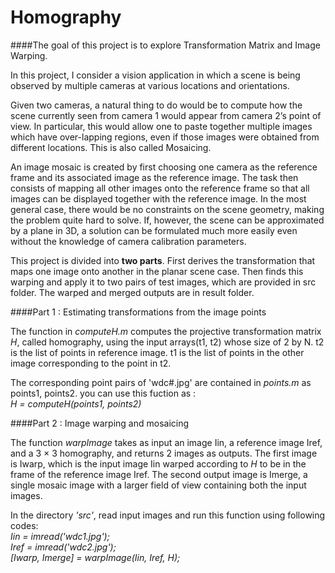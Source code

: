 # Homography
  
####The goal of this project is to explore Transformation Matrix and Image Warping.

In this project, I consider a vision application in which a scene is being observed by multiple cameras at various locations and orientations.  

Given two cameras, a natural thing to do would be to compute how the scene currently seen from camera 1 would appear from camera 2’s point of view. In particular, this would allow one to paste together multiple images which have over-lapping regions, even if those images were obtained from different locations. This is also called Mosaicing.  

An image mosaic is created by first choosing one camera as the reference frame and its associated image as the reference image. The task then consists of mapping all other images onto the reference frame so that all images can be displayed together with the reference image. In the most general case, there would be no constraints on the scene geometry, making the problem quite hard to solve. If, however, the scene can be approximated by a plane in 3D, a solution can be formulated much more easily even without the knowledge of camera calibration parameters.   

This project is divided into **two parts**. First derives the transformation that maps one image onto another in the planar scene case. Then finds this warping and apply it to two pairs of test images, which are provided in src folder. The warped and merged outputs are in result folder.  

####Part 1 : Estimating transformations from the image points

The function in *computeH.m* computes the projective transformation matrix *H*, called homography, using the input arrays(t1, t2) whose size of 2 by N. t2 is the list of points in reference image. t1 is the list of points in the other image corresponding to the point in t2.  

The corresponding point pairs of 'wdc#.jpg' are contained in *points.m* as points1, points2. you can use this fuction as :  
*H = computeH(points1, points2)*  


####Part 2 : Image warping and mosaicing

The function *warpImage* takes as input an image Iin, a reference image Iref, and a 3 × 3 homography, and returns 2 images as outputs. The first image is Iwarp, which is the input image Iin warped according to *H* to be in the frame of the reference image Iref. The second output image is Imerge, a single mosaic image with a larger field of view containing both the input images.  

In the directory *'src'*, read input images and run this function using following codes:  
*Iin = imread('wdc1.jpg');*  
*Iref = imread('wdc2.jpg');*  
*[Iwarp, Imerge] = warpImage(Iin, Iref, H);*  







